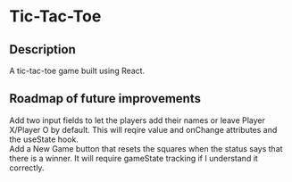 # Tic-Tac-Toe

## Description

A tic-tac-toe game built using React. 

## Roadmap of future improvements

Add two input fields to let the players add their names or leave Player X/Player O by default. This will reqire value and onChange attributes and the useState hook.\
Add a New Game button that resets the squares when the status says that there is a winner. It will require gameState tracking if I understand it correctly. 
 
